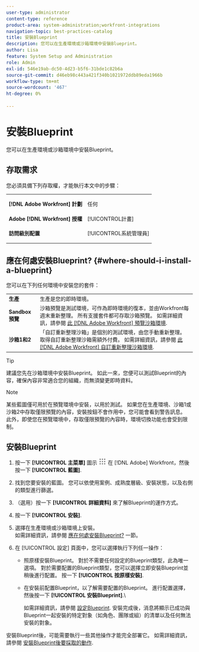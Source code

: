 ```yaml
---
user-type: administrator
content-type: reference
product-area: system-administration;workfront-integrations
navigation-topic: best-practices-catalog
title: 安裝Blueprint
description: 您可以在生產環境或沙箱環境中安裝Blueprint。
author: Lisa
feature: System Setup and Administration
role: Admin
exl-id: 546e19ab-dc50-4d23-b5f6-31bde1c82b6a
source-git-commit: d46eb98c443a421f340b1021972ddb89eda1966b
workflow-type: tm+mt
source-wordcount: '467'
ht-degree: 0%

---
```


# 安裝Blueprint

您可以在生產環境或沙箱環境中安裝Blueprint。

## 存取需求

您必須具備下列存取權，才能執行本文中的步驟：

<table style="table-layout:auto"> 
 <col> 
 <col> 
 <tbody> 
  <tr> 
   <td role="rowheader"><strong>[!DNL Adobe Workfront] 計劃</strong></td> 
   <td> <p> 任何</p> </td> 
  </tr> 
  <tr> 
   <td role="rowheader"><strong>Adobe [!DNL Workfront] 授權</strong></td> 
   <td>[!UICONTROL計畫]</td> 
  </tr> 
  <tr> 
   <td role="rowheader"><strong>訪問級別配置</strong></td> 
   <td> <p>[!UICONTROL系統管理員]</p> </td> 
  </tr> 
 </tbody> 
</table>

## 應在何處安裝Blueprint? {#where-should-i-install-a-blueprint}

您可以在下列任何環境中安裝您的套件：

<table style="table-layout:auto">
        <tr>
        <td><strong>生產</strong></td>
        <td>生產是您的即時環境。</td>
    </tr>
    <tr>
        <td><strong>Sandbox 預覽</strong></td>
        <td>沙箱預覽是測試環境，可作為即時環境的復本，並由Workfront每週末重新整理。 所有支援套件都可存取沙箱預覽。 如需詳細資訊，請參閱 <a href="../../administration-and-setup/set-up-workfront/workfront-testing-environments/wf-preview-sandbox-environment.md">此 [!DNL Adobe Workfront] 預覽沙箱環境</a>.</td>
    </tr>
    <tr>
        <td><strong>沙箱1和2</strong></td>
        <td>「自訂重新整理沙箱」是個別的測試環境，由您手動重新整理。 取得自訂重新整理沙箱需額外付費。 如需詳細資訊，請參閱 <a href="../../administration-and-setup/set-up-workfront/workfront-testing-environments/wf-custom-refresh-sandbox-environment.md">此 [!DNL Adobe Workfront] 自訂重新整理沙箱環境</a>.</td>
    </tr>
</table>

>[!TIP]
>
>建議您先在沙箱環境中安裝Blueprint。 如此一來，您便可以測試Blueprint的內容，確保內容非常適合您的組織，而無須變更即時資料。

>[!NOTE]
>
>某些藍圖僅可用於在預覽環境中安裝，以用於測試。 如果您在生產環境、沙箱1或沙箱2中存取僅限預覽的內容，安裝按鈕不會作用中，您可能會看到警告訊息。\
>此外，即使您在預覽環境中，存取僅限預覽的內容時，環境切換功能也會受到限制。

## 安裝Blueprint

1. 按一下 **[!UICONTROL 主菜單]** 圖示 ![](assets/main-menu-icon.png) 在 [!DNL Adobe] Workfront，然後按一下 **[!UICONTROL 藍圖]**.
1. 找到您要安裝的藍圖。 您可以依使用案例、成熟度層級、安裝狀態，以及右側的類型進行篩選。
1. （選用）按一下 **[!UICONTROL 詳細資料]** 來了解Blueprint的運作方式。
1. 按一下 **[!UICONTROL 安裝]**.
1. 選擇在生產環境或沙箱環境上安裝。\
   如需詳細資訊，請參閱 [應在何處安裝Blueprint?](#where-should-i-install-a-blueprint) 一節。
1. 在 [!UICONTROL 設定] 頁面中，您可以選擇執行下列任一操作：

   * 照原樣安裝Blueprint。 對於不需要任何設定的Blueprint類型，此為唯一選項。 對於需要配置的Blueprint類型，您可以選擇立即安裝Blueprint並稍後進行配置。 按一下 **[!UICONTROL 按原樣安裝]**.
   * 在安裝前配置Blueprint，以了解需要配置的Blueprint。 進行配置選擇，然後按一下 **[!UICONTROL 安裝Blueprint]**.\

      如需詳細資訊，請參閱 [設定Blueprint](../../administration-and-setup/blueprints/configure-template-package.md).
安裝完成後，消息將顯示已成功與Blueprint一起安裝的特定對象（如角色、團隊或組）的清單以及任何無法安裝的對象。

安裝Blueprint後，可能需要執行一些其他操作才能完全部署它。 如需詳細資訊，請參閱 [安裝Blueprint後要採取的動作](../../administration-and-setup/blueprints/best-next-actions-after-install.md).

